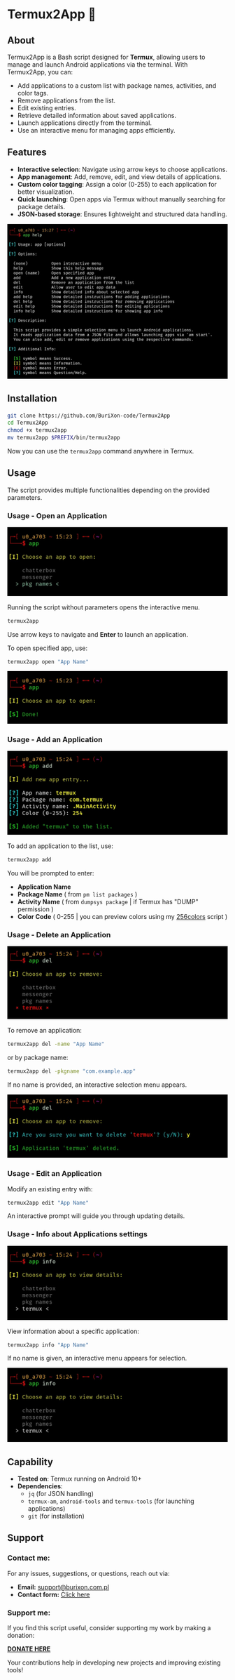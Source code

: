 # Termux2App 📱

## About
Termux2App is a Bash script designed for **Termux**, allowing users to manage and launch Android applications via the terminal. With Termux2App, you can:
- Add applications to a custom list with package names, activities, and color tags.
- Remove applications from the list.
- Edit existing entries.
- Retrieve detailed information about saved applications.
- Launch applications directly from the terminal.
- Use an interactive menu for managing apps efficiently.

## Features
- **Interactive selection**: Navigate using arrow keys to choose applications.
- **App management**: Add, remove, edit, and view details of applications.
- **Custom color tagging**: Assign a color (0-255) to each application for better visualization.
- **Quick launching**: Open apps via Termux without manually searching for package details.
- **JSON-based storage**: Ensures lightweight and structured data handling.

![screenshot](/help.jpg)

## Installation
```sh
git clone https://github.com/BuriXon-code/Termux2App
cd Termux2App
chmod +x termux2app
mv termux2app $PREFIX/bin/termux2app
```

Now you can use the `termux2app` command anywhere in Termux.

## Usage
The script provides multiple functionalities depending on the provided parameters.

### Usage - Open an Application

![screenshot](/open1.jpg)

Running the script without parameters opens the interactive menu.
```sh
termux2app
```
Use arrow keys to navigate and **Enter** to launch an application.

To open specified app, use:
```sh
termux2app open "App Name"
```

![screenshot](/open2.jpg)

### Usage - Add an Application

![screenshot](/add1.jpg)

To add an application to the list, use:
```sh
termux2app add
```
You will be prompted to enter:
- **Application Name**
- **Package Name** ( from `pm list packages` )
- **Activity Name** ( from `dumpsys package` | if Termux has "DUMP" permission )
- **Color Code** ( 0-255 | you can preview colors using my [256colors](https://github.com/BuriXon-code/256colors) script )

### Usage - Delete an Application

![screenshot](/del1.jpg)

To remove an application:
```sh
termux2app del -name "App Name"
```
or by package name:
```sh
termux2app del -pkgname "com.example.app"
```
If no name is provided, an interactive selection menu appears.

![screenshot](/del2.jpg)

### Usage - Edit an Application
Modify an existing entry with:
```sh
termux2app edit "App Name"
```
An interactive prompt will guide you through updating details.

### Usage - Info about Applications settings

![screenshot](/info1.jpg)

View information about a specific application:
```sh
termux2app info "App Name"
```
If no name is given, an interactive menu appears for selection.

![screenshot](/info1.jpg)

## Capability
- **Tested on**: Termux running on Android 10+
- **Dependencies**:
  - `jq` (for JSON handling)
  - `termux-am`, `android-tools` and `termux-tools` (for launching applications)
  - `git` (for installation)

## Support
### Contact me:
For any issues, suggestions, or questions, reach out via:

- **Email:** support@burixon.com.pl  
- **Contact form:** [Click here](https://burixon.com.pl/kontakt.php)

### Support me:
If you find this script useful, consider supporting my work by making a donation:

[**DONATE HERE**](https://burixon.com.pl/donate/)

Your contributions help in developing new projects and improving existing tools!
